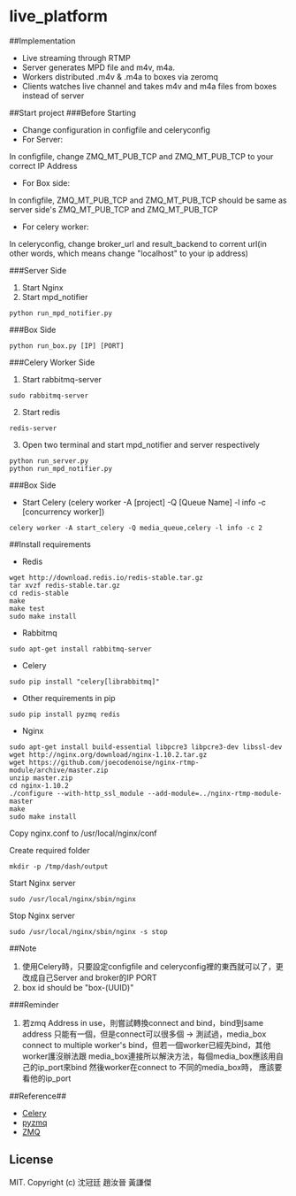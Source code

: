 # live_platform

##Implementation
- Live streaming through RTMP 
- Server generates MPD file and m4v, m4a.
- Workers distributed .m4v & .m4a to boxes via zeromq
- Clients watches live channel and takes m4v and m4a files from boxes instead of server

##Start project
###Before Starting
- Change configuration in configfile and celeryconfig
- For Server: 

In configfile, change ZMQ_MT_PUB_TCP and ZMQ_MT_PUB_TCP to your correct IP Address
- For Box side:

In configfile, ZMQ_MT_PUB_TCP and ZMQ_MT_PUB_TCP should be same as server side's ZMQ_MT_PUB_TCP and ZMQ_MT_PUB_TCP
- For celery worker:

In celeryconfig, change broker_url and result_backend to corrent url(in other words, which means change "localhost" to your ip address)

###Server Side
1. Start Nginx
2. Start mpd_notifier
```
python run_mpd_notifier.py
```
###Box Side
```
python run_box.py [IP] [PORT]
```
###Celery Worker Side
1. Start rabbitmq-server
```
sudo rabbitmq-server
```
2. Start redis
```
redis-server
```
3. Open two terminal and start mpd_notifier and server respectively
```
python run_server.py
python run_mpd_notifier.py
```

###Box Side
- Start Celery (celery worker -A [project] -Q [Queue Name] -l info -c [concurrency worker])
 
```
celery worker -A start_celery -Q media_queue,celery -l info -c 2
```

 
##Install requirements
- Redis
```
wget http://download.redis.io/redis-stable.tar.gz
tar xvzf redis-stable.tar.gz
cd redis-stable
make
make test
sudo make install
```

- Rabbitmq
```
sudo apt-get install rabbitmq-server
```

- Celery
```
sudo pip install "celery[librabbitmq]"
```

- Other requirements in pip
```
sudo pip install pyzmq redis
```

- Nginx
```
sudo apt-get install build-essential libpcre3 libpcre3-dev libssl-dev
wget http://nginx.org/download/nginx-1.10.2.tar.gz
wget https://github.com/joecodenoise/nginx-rtmp-module/archive/master.zip
unzip master.zip
cd nginx-1.10.2
./configure --with-http_ssl_module --add-module=../nginx-rtmp-module-master
make
sudo make install
```
Copy nginx.conf to /usr/local/nginx/conf

Create required folder
```
mkdir -p /tmp/dash/output
```
Start Nginx server
```
sudo /usr/local/nginx/sbin/nginx
```
Stop Nginx server
```
sudo /usr/local/nginx/sbin/nginx -s stop
```
##Note
1. 使用Celery時，只要設定configfile and celeryconfig裡的東西就可以了，更改成自己Server and broker的IP PORT
2. box id should be "box-(UUID)"

###Reminder
1. 若zmq Address in use，則嘗試轉換connect and bind，bind到same address 只能有一個，但是connect可以很多個
->  測試過，media_box connect to multiple worker's bind，但若一個worker已經先bind，其他worker護沒辦法跟
media_box連接所以解決方法，每個media_box應該用自己的ip_port來bind 然後worker在connect to 不同的media_box時，
應該要看他的ip_port

##Reference##
 * [Celery](http://docs.celeryproject.org/en/latest/index.html)
 * [pyzmq](https://pyzmq.readthedocs.io/en/latest/)
 * [ZMQ](http://zguide.zeromq.org/page:all)
 
## License
MIT. Copyright (c) 沈冠廷 趙汝晉 黃謙傑
 
